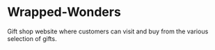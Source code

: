 # Wrapped-Wonders
Gift shop website where customers can visit and buy from the various selection of gifts.
